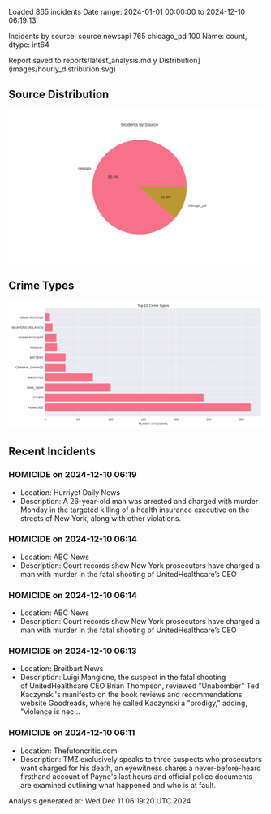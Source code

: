 
Loaded 865 incidents
Date range: 2024-01-01 00:00:00 to 2024-12-10 06:19:13

Incidents by source:
source
newsapi       765
chicago_pd    100
Name: count, dtype: int64

Report saved to reports/latest_analysis.md
y Distribution](images/hourly_distribution.svg)

## Source Distribution
![Source Distribution](images/source_distribution.svg)

## Crime Types
![Crime Types](images/crime_types.svg)

## Recent Incidents

### HOMICIDE on 2024-12-10 06:19
- Location: Hurriyet Daily News
- Description: A 26-year-old man was arrested and charged with murder Monday in the targeted killing of a health insurance executive on the streets of New York, along with other violations.


### HOMICIDE on 2024-12-10 06:14
- Location: ABC News
- Description: Court records show New York prosecutors have charged a man with murder in the fatal shooting of UnitedHealthcare’s CEO


### HOMICIDE on 2024-12-10 06:14
- Location: ABC News
- Description: Court records show New York prosecutors have charged a man with murder in the fatal shooting of UnitedHealthcare’s CEO


### HOMICIDE on 2024-12-10 06:13
- Location: Breitbart News
- Description: Luigi Mangione, the suspect in the fatal shooting of UnitedHealthcare CEO Brian Thompson, reviewed "Unabomber" Ted Kaczynski's manifesto on the book reviews and recommendations website Goodreads, where he called Kaczynski a "prodigy," adding, "violence is nec…


### HOMICIDE on 2024-12-10 06:11
- Location: Thefutoncritic.com
- Description: TMZ exclusively speaks to three suspects who prosecutors want charged for his death, an eyewitness shares a never-before-heard firsthand account of Payne's last hours and official police documents are examined outlining what happened and who is at fault.

Analysis generated at: Wed Dec 11 06:19:20 UTC 2024
